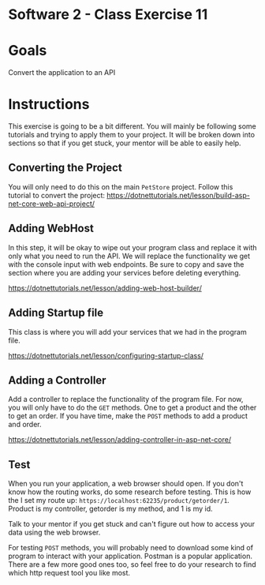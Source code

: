 # Software 2 - Class Exercise 11
# Goals
Convert the application to an API

# Instructions
This exercise is going to be a bit different.  You will mainly be following some tutorials and trying to apply them to your project.
It will be broken down into sections so that if you get stuck, your mentor will be able to easily help.

## Converting the Project
You will only need to do this on the main `PetStore` project.  Follow this tutorial to convert the project: https://dotnettutorials.net/lesson/build-asp-net-core-web-api-project/ 

## Adding WebHost
In this step, it will be okay to wipe out your program class and replace it with only what you need to run the API. We will replace the functionality we get with the console input with web endpoints. Be sure to copy and save the section where you are adding your services before deleting everything.

https://dotnettutorials.net/lesson/adding-web-host-builder/

## Adding Startup file
This class is where you will add your services that we had in the program file.  

https://dotnettutorials.net/lesson/configuring-startup-class/

## Adding a Controller
Add a controller to replace the functionality of the program file.  For now, you will only have to do the `GET` methods.  One to get a product and the other to get an order.  If you have time, make the `POST` methods to add a product and order.

https://dotnettutorials.net/lesson/adding-controller-in-asp-net-core/

## Test
When you run your application, a web browser should open.  If you don't know how the routing works, do some research before testing.  This is how the I set my route up: `https://localhost:62235/product/getorder/1`.  Product is my controller, getorder is my method, and 1 is my id.

Talk to your mentor if you get stuck and can't figure out how to access your data using the web browser.

For testing `POST` methods, you will probably need to download some kind of program to interact with your application.  Postman is a popular application.  There are a few more good ones too, so feel free to do your research to find which http request tool you like most.
